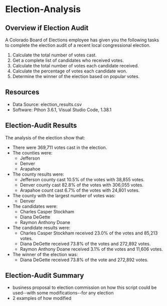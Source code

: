 # Election-Analysis

## Overview if Election Audit
A Colorado Board of Elections employee has given you the following tasks to complete the election audit of a recent local congressional election.

1. Calculate the total number of votes cast.
2. Get a complete list of candidates who received votes.
3. Calculate the total number of votes each candidate received.
4. Calculate the percentage of votes each candidate won.
5. Determine the winner of the election based on popular votes.


## Resources
- Data Source: election_results.csv
- Software: Pthon 3.6.1, Visual Studio Code, 1.38.1

## Election-Audit Results
The analysis of the election show that:
- There were 369,711 votes cast in the election.
- The counties were:
    - Jefferson
    - Denver
    - Arapahoe
- The county results were:
    - Jefferson county cast 10.5% of the votes with 38,855 votes.
    - Denver county cast 82.8% of the votes with 306,055 votes.
    - Arapahoe count cast 6.7% of the votes with 24,801 votes.
- The county with the largest number of votes was:
    - Denver
- The candidates were:
    - Charles Casper Stockham
    - Diana DeGette
    - Raymon Anthony Doane
- The candidate results were:
    - Charles Casper Stockham received 23.0% of the votes and 85,213 votes.
    - Diana DeGette received 73.8% of the votes and 272,892 votes.
    - Raymon Anthony Doane received 3.1% of the votes and 11,606 votes.
- The winner of the election was:
    - Diana DeGette received 73.8% of the vote and 272,892 votes.

## Election-Audit Summary
- business proposal to election commission on how this script could be used--with some modifications--for any election
- 2 examples of how modified
